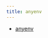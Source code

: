 ```yaml
---
title: anyenv
---
```



- [anyenv](./../../../../../d/2021/12/10/Mac_に_anyenv_をインストールする.md)




